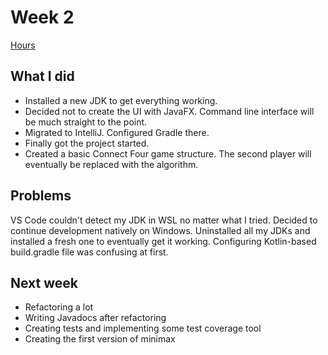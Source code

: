 # Week 2

[Hours](https://github.com/alanenpa/Connect-Four/blob/main/Documentation/Reports/Hours.md)

## What I did
- Installed a new JDK to get everything working.
- Decided not to create the UI with JavaFX. Command line interface will be much straight to the point.
- Migrated to IntelliJ. Configured Gradle there.
- Finally got the project started.
- Created a basic Connect Four game structure. The second player will eventually be replaced with the algorithm.

## Problems
VS Code couldn't detect my JDK in WSL no matter what I tried. Decided to continue development natively on Windows.
Uninstalled all my JDKs and installed a fresh one to eventually get it working. Configuring Kotlin-based build.gradle file was confusing at first.

## Next week
- Refactoring a lot
- Writing Javadocs after refactoring
- Creating tests and implementing some test coverage tool
- Creating the first version of minimax
